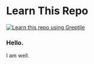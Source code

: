 # Learn This Repo


<a href="https://app.greptile.com/repo/axflow"><img src="https://img.shields.io/badge/learn_this_repo_with-greptile-%091B12" alt="Learn this repo using Greptile"></a>




### Hello. 

I am well. 
